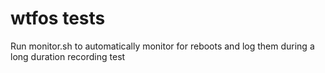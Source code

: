 # wtfos tests

Run monitor.sh to automatically monitor for reboots and log them during a long duration recording test